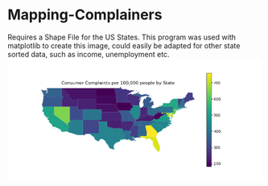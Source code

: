 # Mapping-Complainers
Requires a Shape File for the US States.
This program was used with matplotlib to create this image, could easily be adapted for other state sorted data, such as income, unemployment etc.
![](Images/consumercomplaints.png)
